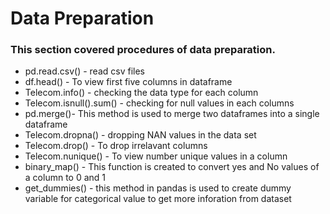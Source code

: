 <html>
<head>	
<h1>Data Preparation </h1>
</head>
<body>
	
<h3>This section covered procedures of data preparation.</h3>
<ul>
  <li>pd.read.csv() - read csv files</li>
  <li>df.head() - To view first five columns in dataframe</li>
  <li>Telecom.info() - checking the data type for each column</li>
	<li>Telecom.isnull().sum() - checking for null values in each columns</li>
	<li> pd.merge()- This method is used to merge two dataframes into a single dataframe</li>
	<li>Telecom.dropna() - dropping NAN values in the data set</li>
	<li>Telecom.drop() - To drop irrelavant columns </li>
	<li>Telecom.nunique() - To view number unique values in a column</li>
  <li>binary_map() - This function is created to convert yes and No values of a column to 0 and 1 </li>
  <li> get_dummies() - this method in pandas is used to create dummy variable for categorical value to get more inforation from dataset</li>
</ul>

</body>
</html>
